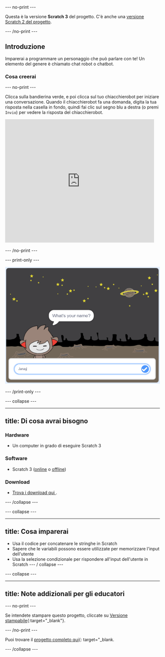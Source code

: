 \--- no-print \---

Questa è la versione **Scratch 3** del progetto. C'è anche una [versione Scratch 2 del progetto](https://projects.raspberrypi.org/en/projects/chatbot-scratch2).

\--- /no-print \---

## Introduzione

Imparerai a programmare un personaggio che può parlare con te! Un elemento del genere è chiamato chat robot o chatbot.

### Cosa creerai

\--- no-print \---

Clicca sulla bandierina verde, e poi clicca sul tuo chiacchierobot per iniziare una conversazione. Quando il chiacchierobot fa una domanda, digita la tua risposta nella casella in fondo, quindi fai clic sul segno blu a destra (o premi ` Invio `) per vedere la risposta del chiacchierobot.

<div class="scratch-preview">
  <iframe allowtransparency="true" width="485" height="402" src="https://scratch.mit.edu/projects/embed/248864190/?autostart=false" 
  frameborder="0" scrolling="no"></iframe>
</div>

\--- /no-print \---

\--- print-only \---

![progetto completo](images/chatbot-preview.png)

\--- /print-only \---

\--- collapse \---

* * *

## title: Di cosa avrai bisogno

### Hardware

- Un computer in grado di eseguire Scratch 3

### Software

- Scratch 3 ([online](https://rpf.io/scratchon) o [offline](https://rpf.io/scratchoff))

### Download

- [Trova i download qui ](http://rpf.io/p/en/chatbot-go).

\--- /collapse \---

\--- collapse \---

* * *

## title: Cosa imparerai

- Usa il codice per concatenare le stringhe in Scratch
- Sapere che le variabili possono essere utilizzate per memorizzare l'input dell'utente
- Usa la selezione condizionale per rispondere all'input dell'utente in Scratch \--- / collapse \---

\--- collapse \---

* * *

## title: Note addizionali per gli educatori

\--- no-print \---

Se intendete stampare questo progetto, cliccate su [Versione stampabile](https://projects.raspberrypi.org/en/projects/chatbot/print){:target="_blank"}.

\--- /no-print \---

Puoi trovare il [progetto completo qui](http://rpf.io/p/en/chatbot-get){: target="_blank.

\--- /collapse \---